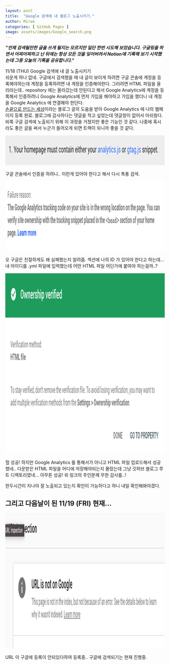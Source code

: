 ```yaml
---
layout: post
title:  "Google 검색에 내 블로그 노출시키기."
author: Mirae
categories: [ GitHub Pages ]
image: assets/images/Google_search.png
---
```

***"언제 검색될만한 글을 쓰게 될지는 모르지만 일단 한번 시도해 보았습니다. 구글링을 하면서 어찌어찌하고 난 뒤에는 항상 모든 것을 잊어버려서 Notion에 기록해 보기 시작했는데 그중 오늘의 기록을 공유합니다."***  

11/18 (THU) Google 검색에 내 글 노출시키기  
쉬운게 하나 없네. 구글에서 검색했을 때 내 글이 보이게 하려면 구글 콘솔에 계정을 등록해야하는데 계정을 등록하려면 내 계정을 인증해야한다. 그러려면 HTML 파일을 올리라는데.. repository 에는 올라갔는데 안된다고 해서 Google Analytics에 계정을 등록해서 인증하려니 Google Analytics에 먼저 가입을 해야하고 가입을 했더니 내 계정을 Google Analytics 에 연결해야 한단다.  
[손끝으로 만드는 세상](https://inasie.github.io/it%EC%9D%BC%EB%B0%98/1/)이라는 블로그 글의 도움을 받아 Google Analytics 에 나의 웹페이지 등록 완료. 블로그에 감사하다는 댓글을 적고 싶었는데 댓글창이 없어서 아쉬웠다. 비록 구글 검색에 노출되기 위해 이 과정을 거쳤지만 좋은 기능인 것 같다. 나중에 혹시라도 좋은 글을 써서 누군가 들어오게 되면 트랙이 되니까 좋을 것 같다.


<img src="/assets/images/gs_1.png" alt="gs_1.png"
	title="reason" width="970" height="94" />  

  구글 콘솔에서 인증을 하려니.. 이런게 있어야 한다고 해서 다시 폭풍 검색.  

<img src="/assets/images/gs_2.png" alt="gs_2.png"
  title="googletoldme" width="1224" height="220" />  

  오 구글은 친절하게도 왜 실패했는지 알려줌. <head> 섹션에 나의 ID 가 있어야 한다고 하는데...내 아이디를 .yml 파일에 입력했는데 어떤 HTML 파일 어딘가에 붙여야 하는걸까..?  

<img src="/assets/images/Google_search.png" alt="Google_search.png"
  title="done" width="1276" height="570" />  

  헐 성공! 하지만 Google Analytics 를 통해서가 아니고 HTML 파일 업로드해서 성공했네.. 다운받은 HTML 파일을 어디에 저장해야되는지 몰랐는데 그냥 깃허브 블로그 루트 디렉토리였네... 아무튼 성공! 위 링크의 주인분께 무한 감사를..!  

  한두시간이 지나야 잘 노출되고 있는지 확인이 가능하다고 하니 내일 확인해봐야겠다.

## 그리고 다음날이 된 11/19 (FRI) 현재...  
<img src="/assets/images/gs_3.png" alt="gs_3.png"
  title="notyet" width="1464" height="428" />  

URL 이 구글에 등록이 안되있다하여 등록중.. 구글에 검색되기는 현재 진행중.  
